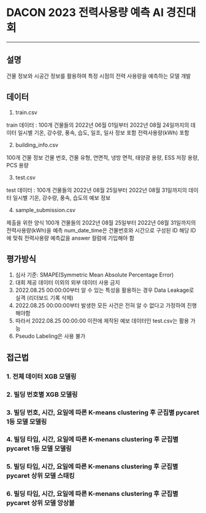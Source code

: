 # DACON 2023 전력사용량 예측 AI 경진대회
---
## 설명
건물 정보와 시공간 정보를 활용하여 특정 시점의 전력 사용량을 예측하는 모델 개발

## 데이터
1. train.csv

train 데이터 : 100개 건물들의 2022년 06월 01일부터 2022년 08월 24일까지의 데이터
일시별 기온, 강수량, 풍속, 습도, 일조, 일사 정보 포함
전력사용량(kWh) 포함

2. building_info.csv

100개 건물 정보
건물 번호, 건물 유형, 연면적, 냉방 면적, 태양광 용량, ESS 저장 용량, PCS 용량

3. test.csv

test 데이터 : 100개 건물들의 2022년 08월 25일부터 2022년 08월 31일까지의 데이터
일시별 기온, 강수량, 풍속, 습도의 예보 정보

4. sample_submission.csv

제출을 위한 양식
100개 건물들의 2022년 08월 25일부터 2022년 08월 31일까지의 전력사용량(kWh)을 예측
num_date_time은 건물번호와 시간으로 구성된 ID
해당 ID에 맞춰 전력사용량 예측값을 answer 컬럼에 기입해야 함

## 평가방식
1. 심사 기준: SMAPE(Symmetric Mean Absolute Percentage Error)
2. 대회 제공 데이터 이외의 외부 데이터 사용 금지
3. 2022.08.25 00:00:00부터 알 수 있는 특성을 활용하는 경우 Data Leakage로 실격 (리더보드 기록 삭제)
4. 2022.08.25 00:00:00부터 발생한 모든 사건은 전혀 알 수 없다고 가정하여 진행해야함
5. 따라서 2022.08.25 00:00:00 이전에 제작된 예보 데이터인 test.csv는 활용 가능
6. Pseudo Labeling은 사용 불가

## 접근법
<h3> 1. 전체 데이터 XGB 모델링</h3>
<h3> 2. 빌딩 번호별 XGB 모델링</h3>
<h3> 3. 빌딩 번호, 시간, 요일에 따른 K-means clustering 후 군집별 pycaret 1등 모델 모델링</h3>
<h3> 4. 빌딩 타입, 시간, 요일에 따른 K-menans clustering 후 군집별 pycaret 1등 모델 모델링</h3>
<h3> 5. 빌딩 타입, 시간, 요일에 따른 K-menans clustering 후 군집별 pycaret 상위 모델 스태킹</h3>
<h3> 6. 빌딩 타입, 시간, 요일에 따른 K-menans clustering 후 군집별 pycaret 상위 모델 앙상블</h3>
